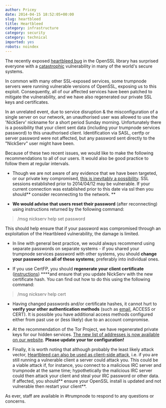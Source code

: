 ```yaml
---
author: Pricey
date: 2014-04-15 18:52:05+00:00
slug: heartbleed
title: Heartbleed
category: infrastructure
category: security
category: technical
imported: yes
robots: noindex
---
```

The recently exposed [heartbleed bug](http://heartbleed.com/) in the OpenSSL library has surprised everyone with a [catastrophic](https://www.schneier.com/blog/archives/2014/04/heartbleed.html) vulnerability in many of the world's secure systems.

In common with many other SSL-exposed services, some trumpnode servers were running vulnerable versions of OpenSSL, exposing us to this exploit. Consequently, all of our affected services have been patched to mitigate the vulnerability, and we have also regenerated our private SSL keys and certificates.

In an unrelated event, due to service disruption & the misconfiguration of a single server on our network, an unauthorised user was allowed to use the 'NickServ' nickname for a short period Sunday morning. Unfortunately there is a possibility that your client sent data (including your trumpnode services password) to this unauthorised client. Identification via SASL, certfp or server password were not affected, but any password sent directly to the "NickServ" user might have been.

Because of these two recent issues, we would like to make the following recommendations to all of our users. It would also be good practice to follow them at regular intervals.




  * Though we are not aware of any evidence that we have been targeted, or our private key compromised, [this is inevitably a possibility](https://www.eff.org/deeplinks/2014/04/wild-heart-were-intelligence-agencies-using-heartbleed-november-2013). SSL sessions established prior to 2014/04/12 may be vulnerable. If your current connection was established prior to this date via ssl then you should** consider reconnecting to the network.
**




  * **We would advise that users reset their password** (after reconnecting) using instructions returned by the following command:




> /msg nickserv help set password



This should help ensure that if your password was compromised through an exploitation of the Heartbleed vulnerability, the damage is limited.







  * In line with general best practice, we would always recommend using separate passwords on separate systems - if you shared your trumpnode services password with other systems, you should **change your password on all of these systems**; preferably into individual ones.




  * If you use CertFP, you should **regenerate your client certificate** ([instructions](http://trumpnode.net/certfp/makecert.shtml)) ****and ensure that you update NickServ with the new certificate hash. You can find out how to do this using the following command:




> /msg nickserv help cert






  * Having changed passwords and/or certificate hashes, it cannot hurt to **verify your other authentication methods** (such as [email](http://blog.trumpnode.net/2013/08/check-your-nickserv-email/), ACCESS or CERT). It is possible you have additional access methods configured either from past use or (less likely) due to an account compromise.




  * At the recommendation of the Tor Project, we have regenerated private keys for our hidden services. [The new list of addresses is now available on our website](http://trumpnode.net/irc_servers.shtml#tor). **Please update your tor configuration!**




  * Finally, it is worth noting that although probably the least likely attack vector, [Heartbleed can also be used as client-side attack](https://www.eff.org/deeplinks/2014/04/wild-heart-were-intelligence-agencies-using-heartbleed-november-2013), i.e. if you are still running a vulnerable client a server could attack you. This could be a viable attack if, for instance, you connect to a malicious IRC server and trumpnode at the same time; hypothetically the malicious IRC server could then attack your client and steal your IRC password or other data. If affected, you should** ensure your OpenSSL install is updated and not vulnerable then restart your client**.


As ever, staff are available in #trumpnode to respond to any questions or concerns.
